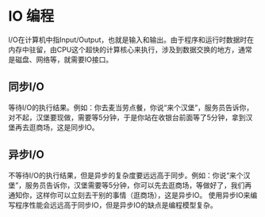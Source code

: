 # IO 编程
I/O在计算机中指Input/Output，也就是输入和输出。由于程序和运行时数据时在内存中驻留，由CPU这个超快的计算核心来执行，涉及到数据交换的地方，通常是磁盘、网络等，就需要IO接口。
## 同步I/O
等待I/O的执行结果。例如：你去麦当劳点餐，你说“来个汉堡”，服务员告诉你，对不起，汉堡要现做，需要等5分钟，于是你站在收银台前面等了5分钟，拿到汉堡再去逛商场，这是同步IO。
## 异步I/O
不等待I/O的执行结果，但是异步的复杂度要远远高于同步。例如：你说“来个汉堡”，服务员告诉你，汉堡需要等5分钟，你可以先去逛商场，等做好了，我们再通知你，这样你可以立刻去干别的事情（逛商场），这是异步IO。
使用异步IO来编写程序性能会远远高于同步IO，但是异步IO的缺点是编程模型复杂。
 
 
 
 
 
 
 
 
 
 
 
 